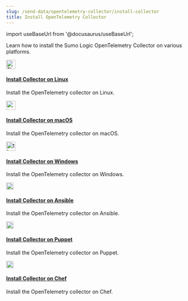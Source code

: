 ```yaml
---
slug: /send-data/opentelemetry-collector/install-collector
title: Install OpenTelemetry Collector
---
```


import useBaseUrl from '@docusaurus/useBaseUrl';

Learn how to install the Sumo Logic OpenTelemetry Collector on various platforms.

<div className="box-wrapper">
  <div className="box smallbox card">
    <div className="container">
      <a href={useBaseUrl('/docs/send-data/opentelemetry-collector/install-collector/linux')}><img src={useBaseUrl('img/integrations/hosts-operating-systems/linux-transparent.png')} alt="Thumbnail icon" width="25"/><h4>Install Collector on Linux</h4></a>
      <p>Install the OpenTelemetry collector on Linux.</p>
    </div>
  </div>
  <div className="box smallbox card">
    <div className="container">
    <a href={useBaseUrl('/docs/send-data/opentelemetry-collector/install-collector/macos')}><img src={useBaseUrl('img/send-data/mac-logo.png')} alt="macOS" width="25"/><h4>Install Collector on macOS</h4></a>
    <p>Install the OpenTelemetry collector on macOS.</p>
    </div>
  </div>
  <div className="box smallbox card">
   <div className="container">
    <a href={useBaseUrl('/docs/send-data/opentelemetry-collector/install-collector/windows')}><img src={useBaseUrl('img/integrations/microsoft-azure/windows.png')} alt="thumbnail icon" width="25"/><h4>Install Collector on Windows</h4></a>
    <p>Install the OpenTelemetry collector on Windows.</p>
    </div>
  </div>
  <div className="box smallbox card">
   <div className="container">
   <a href={useBaseUrl('/docs/send-data/opentelemetry-collector/install-collector/ansible')}><img src={useBaseUrl('img/send-data/ansible-logo.png')} alt="ansible" width="20"/><h4>Install Collector on Ansible</h4></a>
    <p>Install the OpenTelemetry collector on Ansible.</p>
    </div>
  </div>
  <div className="box smallbox card">
    <div className="container">
    <a href={useBaseUrl('/docs/send-data/opentelemetry-collector/install-collector/puppet')}><img src={useBaseUrl('img/integrations/app-development/puppet.png')} alt="puppet icon" width="20"/><h4>Install Collector on Puppet</h4></a>
      <p>Install the OpenTelemetry collector on Puppet.</p>
      </div>
    </div>
  <div className="box smallbox card">
   <div className="container">
   <a href={useBaseUrl('/docs/send-data/opentelemetry-collector/install-collector/chef')}><img src={useBaseUrl('img/send-data/chef-logo.png')} alt="chef" width="20"/><h4>Install Collector on Chef</h4></a>
    <p>Install the OpenTelemetry collector on Chef.</p>
    </div>
  </div>
</div>
